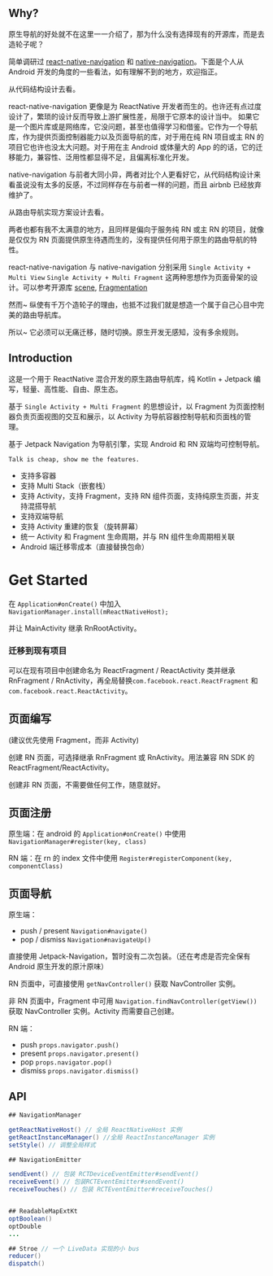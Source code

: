 ## Why?

原生导航的好处就不在这里一一介绍了，那为什么没有选择现有的开源库，而是去造轮子呢？

简单调研过 [react-native-navigation][react-native-navigation] 和 [native-navigation][native-navigation]。下面是个人从 Android
开发的角度的一些看法，如有理解不到的地方，欢迎指正。

从代码结构设计去看。

react-native-navigation 更像是为 ReactNative 开发者而生的。也许还有点过度设计了，繁琐的设计反而导致上游扩展性差，局限于它原本的设计当中。
如果它是一个图片库或是网络库，它没问题，甚至也值得学习和借鉴。它作为一个导航库，作为提供页面控制器能力以及页面导航的库，对于用在纯 RN 项目或主 RN 的项目它也许也没太大问题。对于用在主 Android 或体量大的 App
的的话，它的迁移能力，兼容性、泛用性都显得不足，且偏离标准化开发。

native-navigation 与前者大同小异，两者对比个人更看好它，从代码结构设计来看虽说没有太多的反感，不过同样存在与前者一样的问题，而且 airbnb 已经放弃维护了。

从路由导航实现方案设计去看。

两者也都有我不太满意的地方，且同样是偏向于服务纯 RN 或主 RN 的项目，就像是仅仅为 RN 页面提供原生待遇而生的，没有提供任何用于原生的路由导航的特性。

react-native-navigation 与 native-navigation 分别采用 `Single Activity + Multi View` `Single Activity + Multi Fragment`
这两种思想作为页面骨架的设计。可以参考开源库 [scene][scene], [Fragmentation][Fragmentation]

然而~ 纵使有千万个造轮子的理由，也抵不过我们就是想造一个属于自己心目中完美的路由导航库。

所以~ 它必须可以无痛迁移，随时切换。原生开发无感知，没有多余规则。

## Introduction

这是一个用于 ReactNative 混合开发的原生路由导航库，纯 Kotlin + Jetpack 编写，轻量、高性能、自由、原生态。

基于 `Single Activity + Multi Fragment` 的思想设计，以 Fragment 为页面控制器负责页面视图的交互和展示，以 Activity 为导航容器控制导航和页面栈的管理。

基于 Jetpack Navigation 为导航引擎，实现 Android 和 RN 双端均可控制导航。

`Talk is cheap, show me the features.`

- 支持多容器
- 支持 Multi Stack（嵌套栈）
- 支持 Activity，支持 Fragment，支持 RN 组件页面，支持纯原生页面，并支持混搭导航
- 支持双端导航
- 支持 Activity 重建的恢复（旋转屏幕）
- 统一 Activity 和 Fragment 生命周期，并与 RN 组件生命周期相关联
- Android 端迁移零成本（直接替换包命）

# Get Started

在 `Application#onCreate()` 中加入 `NavigationManager.install(mReactNativeHost);`

并让 MainActivity 继承 RnRootActivity。

### 迁移到现有项目

可以在现有项目中创建命名为 ReactFragment / ReactActivity 类并继承 RnFragment / RnActivity，再全局替换`com.facebook.react.ReactFragment`
和 `com.facebook.react.ReactActivity`。

## 页面编写

(建议优先使用 Fragment，而非 Activity)

创建 RN 页面，可选择继承 RnFragment 或 RnActivity。用法兼容 RN SDK 的 ReactFragment/ReactActivity。

创建非 RN 页面，不需要做任何工作，随意就好。

## 页面注册

原生端：在 android 的 `Application#onCreate()` 中使用 `NavigationManager#register(key, class)`

RN 端：在 rn 的 index 文件中使用 `Register#registerComponent(key, componentClass)`

## 页面导航

原生端：

- push / present `Navigation#navigate()`
- pop / dismiss `Navigation#navigateUp()`

直接使用 Jetpack-Navigation，暂时没有二次包装。（还在考虑是否完全保有 Android 原生开发的原汁原味）

RN 页面中，可直接使用 `getNavController()` 获取 NavController 实例。

非 RN 页面中，Fragment 中可用 `Navigation.findNavController(getView())` 获取 NavController 实例。Activity 而需要自己创建。

RN 端：

- push `props.navigator.push()`
- present `props.navigator.present()`
- pop `props.navigator.pop()`
- dismiss `props.navigator.dismiss()`

## API

```java
## NavigationManager

getReactNativeHost() // 全局 ReactNativeHost 实例
getReactInstanceManager() //全局 ReactInstanceManager 实例
setStyle() // 调整全局样式

## NavigationEmitter

sendEvent() // 包装 RCTDeviceEventEmitter#sendEvent()
receiveEvent() // 包装RCTEventEmitter#sendEvent()
receiveTouches() // 包装 RCTEventEmitter#receiveTouches()


## ReadableMapExtKt
optBoolean()
optDouble
...

## Stroe // 一个 LiveData 实现的小 bus
reducer()
dispatch()

```

[react-native-navigation]:https://github.com/wix/react-native-navigation

[native-navigation]:https://github.com/airbnb/native-navigation

[scene]:https://github.com/bytedance/scene

[Fragmentation]:https://github.com/YoKeyword/Fragmentation
